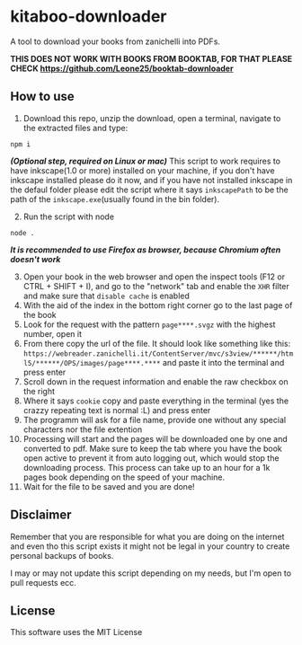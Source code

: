 # kitaboo-downloader

A tool to download your books from zanichelli into PDFs.

**THIS DOES NOT WORK WITH BOOKS FROM BOOKTAB, FOR THAT PLEASE CHECK https://github.com/Leone25/booktab-downloader**

## How to use

1. Download this repo, unzip the download, open a terminal, navigate to the extracted files and type:

```shell
npm i
```

**_(Optional step, required on Linux or mac)_** This script to work requires to have inkscape(1.0 or more) installed on your machine, if you don't have inkscape installed please do it now, and if you have not installed inkscape in the defaul folder please edit the script where it says `inkscapePath` to be the path of the `inkscape.exe`(usually found in the bin folder).

2. Run the script with node

```shell
node .
```

**_It is recommended to use Firefox as browser, because Chromium often doesn't work_**

3. Open your book in the web browser and open the inspect tools (F12 or CTRL + SHIFT + I), and go to the "network" tab and enable the `XHR` filter and make sure that `disable cache` is enabled
4. With the aid of the index in the bottom right corner go to the last page of the book
5. Look for the request with the pattern `page****.svgz` with the highest number, open it
6. From there copy the url of the file. It should look like something like this: `https://webreader.zanichelli.it/ContentServer/mvc/s3view/******/html5/******/OPS/images/page****.****` and paste it into the terminal and press enter
7. Scroll down in the request information and enable the raw checkbox on the right
8. Where it says `cookie` copy and paste everything in the terminal (yes the crazzy repeating text is normal :L) and press enter
9. The programm will ask for a file name, provide one without any special characters nor the file extention
10. Processing will start and the pages will be downloaded one by one and converted to pdf. Make sure to keep the tab where you have the book open active to prevent it from auto logging out, which would stop the downloading process. This process can take up to an hour for a 1k pages book depending on the speed of your machine.
11. Wait for the file to be saved and you are done!

## Disclaimer

Remember that you are responsible for what you are doing on the internet and even tho this script exists it might not be legal in your country to create personal backups of books.

I may or may not update this script depending on my needs, but I'm open to pull requests ecc.

## License

This software uses the MIT License
